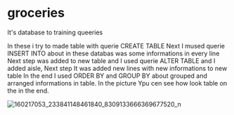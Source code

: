 # groceries
 It's database to training queeries
 
In these i try to made table with querie CREATE TABLE
Next I mused querie INSERT INTO about in these databas was some informations in every line
Next step was added to new table and I used querie ALTER TABLE and I added aisle,
Next step It was added new lines with new informations to new table 
In the end I used ORDER BY and GROUP BY about grouped and arranged informations in table.
In the picture Ypu cen see how look table on the in the end.
 
 ![160217053_233841148461840_8309133666369677520_n](https://user-images.githubusercontent.com/79975264/111042800-6bb8a080-843f-11eb-9803-7832d44a3fdc.png)


 
 
 

